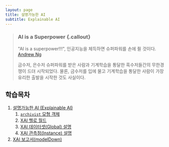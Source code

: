 ```yaml
---
layout: page
title: 설명가능한 AI
subtitle: Explainable AI
---
```


> ### AI is a Superpower {.callout}
>
> "AI is a superpower!!!", 인공지능을 체득하면 슈퍼파워를 손에 쥘 것이다. [Andrew Ng](https://twitter.com/andrewyng/status/728986380638916609)
>
> 금수저, 은수저 슈퍼파워를 받은 사람과 기계학습을 통달한 흑수저들간의 무한경쟁이 드뎌 시작되었다. 물론, 
> 금수저를 입에 물고 기계학습을 통달한 사람이 가장 유리한 출발을 시작한 것도 사실이다.

## 학습목차 

1. [설명가능한 AI (Explainable AI)](xai.html)
    1. [`archivist` 모형 객체](xai-archivist.html)
    1. [XAI 헬로 월드](xai-hello-world.html)
    1. [XAI 데이터셋(Global) 설명](xai-global-explanation.html)
    1. [XAI 관측점(Instance) 설명](xai-instance-explanation.html)
1. [XAI 보고서(modelDown)](xai-modeldown.html)

